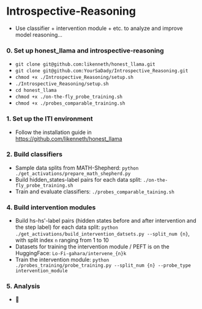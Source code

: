 # Introspective-Reasoning
   - Use classifier + intervention module + etc. to analyze and improve model reasoning...
### 0. Set up honest_llama and introspective-reasoning
   - `git clone git@github.com:likenneth/honest_llama.git`
   - `git clone git@github.com:YourSaDady/Introspective_Reasoning.git`
   - `chmod +x ./Introspective_Reasoning/setup.sh`
   - `./Introspective_Reasoning/setup.sh`
   - `cd honest_llama`
   - `chmod +x ./on-the-fly_probe_training.sh`
   - `chmod +x ./probes_comparable_training.sh`
### 1. Set up the ITI environment
  - Follow the installation guide in https://github.com/likenneth/honest_llama
### 2. Build classifiers
  - Sample data splits from MATH-Shepherd: `python ./get_activations/prepare_math_shepherd.py`
  - Build hidden_states-label pairs for each data split: `./on-the-fly_probe_training.sh`
  - Train and evaluate classifiers: `./probes_comparable_taining.sh`
### 4. Build intervention modules
  - Build hs-hs'-label pairs (hidden states before and after intervention and the step label) for each data split: `python ./get_activations/build_intervention_datsets.py --split_num {n}`, with split index `n` ranging from 1 to 10
  - Datasets for training the intervention module / PEFT is on the HuggingFace: `Lo-Fi-gahara/intervene_{n}k`
  - Train the intervention module: `python ./probes_training/probe_training.py --split_num {n} --probe_type intervention_module`
### 5. Analysis
  - :wrench:
